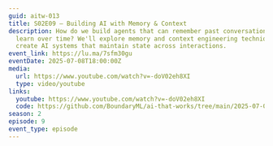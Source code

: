 ```yaml
---
guid: aitw-013
title: S02E09 – Building AI with Memory & Context
description: How do we build agents that can remember past conversations and
  learn over time? We'll explore memory and context engineering techniques to
  create AI systems that maintain state across interactions.
event_link: https://lu.ma/7sfm30gu
eventDate: 2025-07-08T18:00:00Z
media:
  url: https://www.youtube.com/watch?v=-doV02eh8XI
  type: video/youtube
links:
  youtube: https://www.youtube.com/watch?v=-doV02eh8XI
  code: https://github.com/BoundaryML/ai-that-works/tree/main/2025-07-08-context-engineering
season: 2
episode: 9
event_type: episode
---
```

